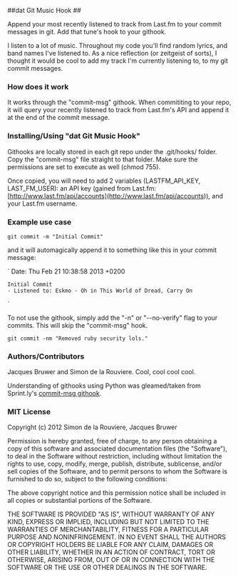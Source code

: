 ##dat Git Music Hook ##

Append your most recently listened to track from Last.fm to your commit messages in git. Add that tune's hook to your githook.

I listen to a lot of music. Throughout my code you'll find random lyrics, and band names I've listened to. As a nice reflection (or zeitgeist of sorts), I thought it would be cool to add my track I'm currently listening to, to my git commit messages.

### How does it work ###

It works through the "commit-msg" githook. When commititing to your repo, it will query your recently listened to track from Last.fm's API and append it at the end of the commit message.

### Installing/Using "dat Git Music Hook" ###

Githooks are locally stored in each git repo under the .git/hooks/ folder. Copy the "commit-msg" file straight to that folder. Make sure the permissions are set to execute as well (chmod 755). 

Once copied, you will need to add 2 variables (LASTFM_API_KEY, LAST_FM_USER): an API key (gained from Last.fm: [http://www.last.fm/api/accounts](http://www.last.fm/api/accounts)), and your Last.fm username.

### Example use case ###

`git commit -m "Initial Commit"`

and it will automagically append it to something like this in your commit message:

` Date:   Thu Feb 21 10:38:58 2013 +0200

    Initial Commit
    - Listened to: Eskmo - Oh in This World of Dread, Carry On
`

To not use the githook, simply add the "-n" or "--no-verify" flag to your commits. This will skip the "commit-msg" hook.

`git commit -nm "Removed ruby security lols."`

### Authors/Contributors ###

Jacques Bruwer and Simon de la Rouviere. Cool, cool cool cool.

Understanding of githooks using Python was gleamed/taken from Sprint.ly's [commit-msg githook](https://github.com/nextbigsoundinc/Sprintly-GitHub).

### MIT License ###

Copyright (c) 2012 Simon de la Rouviere, Jacques Bruwer

Permission is hereby granted, free of charge, to any person obtaining a copy of this software and associated documentation files (the "Software"), to deal in the Software without restriction, including without limitation the rights to use, copy, modify, merge, publish, distribute, sublicense, and/or sell copies of the Software, and to permit persons to whom the Software is furnished to do so, subject to the following conditions:

The above copyright notice and this permission notice shall be included in all copies or substantial portions of the Software.

THE SOFTWARE IS PROVIDED "AS IS", WITHOUT WARRANTY OF ANY KIND, EXPRESS OR IMPLIED, INCLUDING BUT NOT LIMITED TO THE WARRANTIES OF MERCHANTABILITY, FITNESS FOR A PARTICULAR PURPOSE AND NONINFRINGEMENT. IN NO EVENT SHALL THE AUTHORS OR COPYRIGHT HOLDERS BE LIABLE FOR ANY CLAIM, DAMAGES OR OTHER LIABILITY, WHETHER IN AN ACTION OF CONTRACT, TORT OR OTHERWISE, ARISING FROM, OUT OF OR IN CONNECTION WITH THE SOFTWARE OR THE USE OR OTHER DEALINGS IN THE SOFTWARE.

